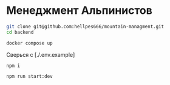 # Менеджмент Альпинистов

```bash
git clone git@github.com:hellpes666/mountain-managment.git
cd backend
```

```bash
docker compose up
```

Сверься с [./.env.example]

```bash
npm i
```

```bash
npm run start:dev
```
